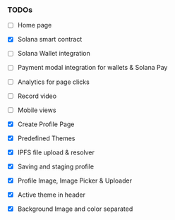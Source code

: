 ### TODOs

- [ ] Home page
- [x] Solana smart contract
- [ ] Solana Wallet integration
- [ ] Payment modal integration for wallets & Solana Pay
- [ ] Analytics for page clicks
- [ ] Record video
- [ ] Mobile views
- [x] Create Profile Page

- [x] Predefined Themes
- [x] IPFS file upload & resolver
- [x] Saving and staging profile
- [x] Profile Image, Image Picker & Uploader
- [x] Active theme in header
- [x] Background Image and color separated
